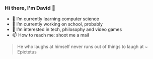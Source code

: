 ### Hi there, I'm David 👋

- 🌱 I’m currently learning computer science
- 🔭 I’m currently working on school, probably
- 👀 I’m interested in tech, philosophy and video games
- 📫 How to reach me: shoot me a mail


> He who laughs at himself never runs out of things to laugh at
> ~ Epictetus

<!--
**DavidVuescu/DavidVuescu** is a ✨ _special_ ✨ repository because its `README.md` (this file) appears on your GitHub profile.

Here are some ideas to get you started:

- 🔭 I’m currently working on ...
- 🌱 I’m currently learning ...
- 👯 I’m looking to collaborate on ...
- 🤔 I’m looking for help with ...
- 💬 Ask me about ...
- 📫 How to reach me: ...
- 😄 Pronouns: ...
- ⚡ Fun fact: ...
-->
